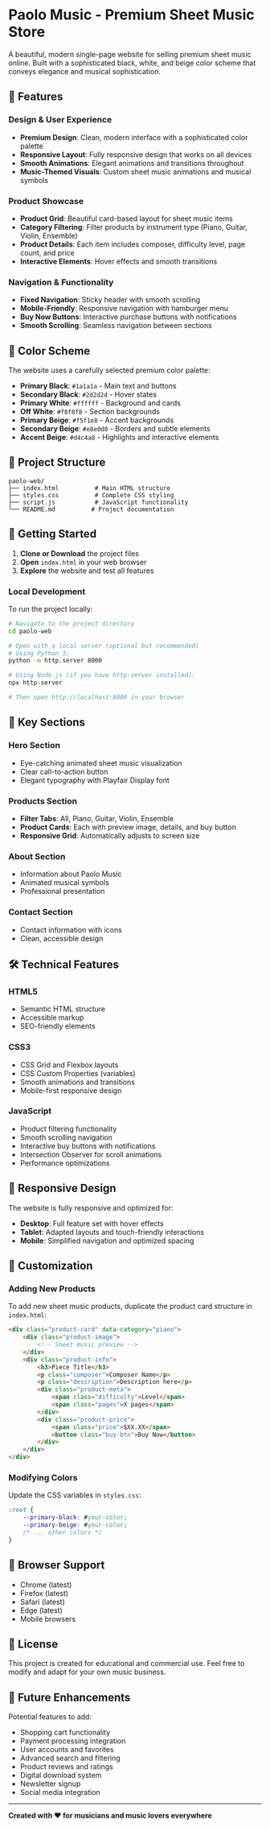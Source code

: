 # Paolo Music - Premium Sheet Music Store

A beautiful, modern single-page website for selling premium sheet music online. Built with a sophisticated black, white, and beige color scheme that conveys elegance and musical sophistication.

## 🎵 Features

### Design & User Experience
- **Premium Design**: Clean, modern interface with a sophisticated color palette
- **Responsive Layout**: Fully responsive design that works on all devices
- **Smooth Animations**: Elegant animations and transitions throughout
- **Music-Themed Visuals**: Custom sheet music animations and musical symbols

### Product Showcase
- **Product Grid**: Beautiful card-based layout for sheet music items
- **Category Filtering**: Filter products by instrument type (Piano, Guitar, Violin, Ensemble)
- **Product Details**: Each item includes composer, difficulty level, page count, and price
- **Interactive Elements**: Hover effects and smooth transitions

### Navigation & Functionality
- **Fixed Navigation**: Sticky header with smooth scrolling
- **Mobile-Friendly**: Responsive navigation with hamburger menu
- **Buy Now Buttons**: Interactive purchase buttons with notifications
- **Smooth Scrolling**: Seamless navigation between sections

## 🎨 Color Scheme

The website uses a carefully selected premium color palette:
- **Primary Black**: `#1a1a1a` - Main text and buttons
- **Secondary Black**: `#2d2d2d` - Hover states
- **Primary White**: `#ffffff` - Background and cards
- **Off White**: `#f8f8f8` - Section backgrounds
- **Primary Beige**: `#f5f1e8` - Accent backgrounds
- **Secondary Beige**: `#e8e0d0` - Borders and subtle elements
- **Accent Beige**: `#d4c4a8` - Highlights and interactive elements

## 📁 Project Structure

```
paolo-web/
├── index.html          # Main HTML structure
├── styles.css          # Complete CSS styling
├── script.js           # JavaScript functionality
└── README.md          # Project documentation
```

## 🚀 Getting Started

1. **Clone or Download** the project files
2. **Open** `index.html` in your web browser
3. **Explore** the website and test all features

### Local Development

To run the project locally:

```bash
# Navigate to the project directory
cd paolo-web

# Open with a local server (optional but recommended)
# Using Python 3:
python -m http.server 8000

# Using Node.js (if you have http-server installed):
npx http-server

# Then open http://localhost:8000 in your browser
```

## 🎯 Key Sections

### Hero Section
- Eye-catching animated sheet music visualization
- Clear call-to-action button
- Elegant typography with Playfair Display font

### Products Section
- **Filter Tabs**: All, Piano, Guitar, Violin, Ensemble
- **Product Cards**: Each with preview image, details, and buy button
- **Responsive Grid**: Automatically adjusts to screen size

### About Section
- Information about Paolo Music
- Animated musical symbols
- Professional presentation

### Contact Section
- Contact information with icons
- Clean, accessible design

## 🛠️ Technical Features

### HTML5
- Semantic HTML structure
- Accessible markup
- SEO-friendly elements

### CSS3
- CSS Grid and Flexbox layouts
- CSS Custom Properties (variables)
- Smooth animations and transitions
- Mobile-first responsive design

### JavaScript
- Product filtering functionality
- Smooth scrolling navigation
- Interactive buy buttons with notifications
- Intersection Observer for scroll animations
- Performance optimizations

## 📱 Responsive Design

The website is fully responsive and optimized for:
- **Desktop**: Full feature set with hover effects
- **Tablet**: Adapted layouts and touch-friendly interactions
- **Mobile**: Simplified navigation and optimized spacing

## 🎨 Customization

### Adding New Products
To add new sheet music products, duplicate the product card structure in `index.html`:

```html
<div class="product-card" data-category="piano">
    <div class="product-image">
        <!-- Sheet music preview -->
    </div>
    <div class="product-info">
        <h3>Piece Title</h3>
        <p class="composer">Composer Name</p>
        <p class="description">Description here</p>
        <div class="product-meta">
            <span class="difficulty">Level</span>
            <span class="pages">X pages</span>
        </div>
        <div class="product-price">
            <span class="price">$XX.XX</span>
            <button class="buy-btn">Buy Now</button>
        </div>
    </div>
</div>
```

### Modifying Colors
Update the CSS variables in `styles.css`:

```css
:root {
    --primary-black: #your-color;
    --primary-beige: #your-color;
    /* ... other colors */
}
```

## 🔧 Browser Support

- Chrome (latest)
- Firefox (latest)
- Safari (latest)
- Edge (latest)
- Mobile browsers

## 📄 License

This project is created for educational and commercial use. Feel free to modify and adapt for your own music business.

## 🎵 Future Enhancements

Potential features to add:
- Shopping cart functionality
- Payment processing integration
- User accounts and favorites
- Advanced search and filtering
- Product reviews and ratings
- Digital download system
- Newsletter signup
- Social media integration

---

**Created with ❤️ for musicians and music lovers everywhere** 